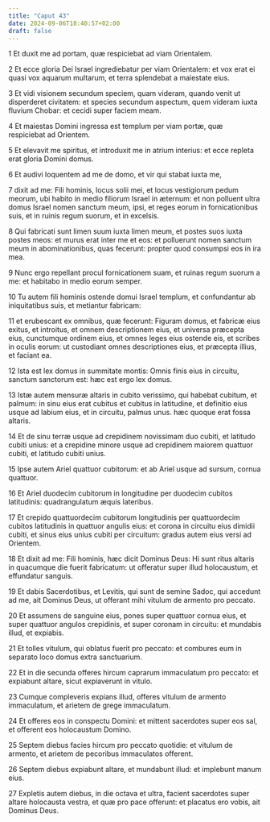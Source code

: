 ```yaml
---
title: "Caput 43"
date: 2024-09-06T18:40:57+02:00
draft: false
---
```




1 Et duxit me ad portam, quæ respiciebat ad viam Orientalem.

2 Et ecce gloria Dei Israel ingrediebatur per viam Orientalem: et vox erat ei quasi vox aquarum multarum, et terra splendebat a maiestate eius.

3 Et vidi visionem secundum speciem, quam videram, quando venit ut disperderet civitatem: et species secundum aspectum, quem videram iuxta fluvium Chobar: et cecidi super faciem meam.

4 Et maiestas Domini ingressa est templum per viam portæ, quæ respiciebat ad Orientem.

5 Et elevavit me spiritus, et introduxit me in atrium interius: et ecce repleta erat gloria Domini domus.

6 Et audivi loquentem ad me de domo, et vir qui stabat iuxta me,

7 dixit ad me: Fili hominis, locus solii mei, et locus vestigiorum pedum meorum, ubi habito in medio filiorum Israel in æternum: et non polluent ultra domus Israel nomen sanctum meum, ipsi, et reges eorum in fornicationibus suis, et in ruinis regum suorum, et in excelsis.

8 Qui fabricati sunt limen suum iuxta limen meum, et postes suos iuxta postes meos: et murus erat inter me et eos: et polluerunt nomen sanctum meum in abominationibus, quas fecerunt: propter quod consumpsi eos in ira mea.

9 Nunc ergo repellant procul fornicationem suam, et ruinas regum suorum a me: et habitabo in medio eorum semper.

10 Tu autem fili hominis ostende domui Israel templum, et confundantur ab iniquitatibus suis, et metiantur fabricam:

11 et erubescant ex omnibus, quæ fecerunt: Figuram domus, et fabricæ eius exitus, et introitus, et omnem descriptionem eius, et universa præcepta eius, cunctumque ordinem eius, et omnes leges eius ostende eis, et scribes in oculis eorum: ut custodiant omnes descriptiones eius, et præcepta illius, et faciant ea.

12 Ista est lex domus in summitate montis: Omnis finis eius in circuitu, sanctum sanctorum est: hæc est ergo lex domus.

13 Istæ autem mensuræ altaris in cubito verissimo, qui habebat cubitum, et palmum: in sinu eius erat cubitus et cubitus in latitudine, et definitio eius usque ad labium eius, et in circuitu, palmus unus. hæc quoque erat fossa altaris.

14 Et de sinu terræ usque ad crepidinem novissimam duo cubiti, et latitudo cubiti unius: et a crepidine minore usque ad crepidinem maiorem quattuor cubiti, et latitudo cubiti unius.

15 Ipse autem Ariel quattuor cubitorum: et ab Ariel usque ad sursum, cornua quattuor.

16 Et Ariel duodecim cubitorum in longitudine per duodecim cubitos latitudinis: quadrangulatum æquis lateribus.

17 Et crepido quattuordecim cubitorum longitudinis per quattuordecim cubitos latitudinis in quattuor angulis eius: et corona in circuitu eius dimidii cubiti, et sinus eius unius cubiti per circuitum: gradus autem eius versi ad Orientem.

18 Et dixit ad me: Fili hominis, hæc dicit Dominus Deus: Hi sunt ritus altaris in quacumque die fuerit fabricatum: ut offeratur super illud holocaustum, et effundatur sanguis.

19 Et dabis Sacerdotibus, et Levitis, qui sunt de semine Sadoc, qui accedunt ad me, ait Dominus Deus, ut offerant mihi vitulum de armento pro peccato.

20 Et assumens de sanguine eius, pones super quattuor cornua eius, et super quattuor angulos crepidinis, et super coronam in circuitu: et mundabis illud, et expiabis.

21 Et tolles vitulum, qui oblatus fuerit pro peccato: et combures eum in separato loco domus extra sanctuarium.

22 Et in die secunda offeres hircum caprarum immaculatum pro peccato: et expiabunt altare, sicut expiaverunt in vitulo.

23 Cumque compleveris expians illud, offeres vitulum de armento immaculatum, et arietem de grege immaculatum.

24 Et offeres eos in conspectu Domini: et mittent sacerdotes super eos sal, et offerent eos holocaustum Domino.

25 Septem diebus facies hircum pro peccato quotidie: et vitulum de armento, et arietem de pecoribus immaculatos offerent.

26 Septem diebus expiabunt altare, et mundabunt illud: et implebunt manum eius.

27 Expletis autem diebus, in die octava et ultra, facient sacerdotes super altare holocausta vestra, et quæ pro pace offerunt: et placatus ero vobis, ait Dominus Deus.

